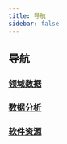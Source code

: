 ```yaml
---
title: 导航
sidebar: false
---
```


## 导航

### [领域数据](http://www.ai4agr.com/)

### [数据分析](http://www.ai4agr.com/)

### [软件资源](http://www.ai4agr.com/)

<Vssue />